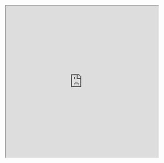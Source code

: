 <iframe src="https://docs.google.com/viewer?url=https://raw.githubusercontent.com/ColmCoffey/Medical-Device-Portfolio/main/Colm%20Coffey_Medical%20Device%20Portfolio.pdf&embedded=true" width="100%" height="500px"></iframe>
